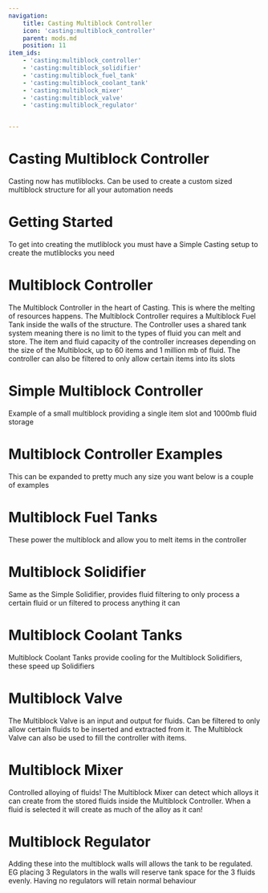 ```yaml
---
navigation:
    title: Casting Multiblock Controller
    icon: 'casting:multiblock_controller'
    parent: mods.md
    position: 11
item_ids:
    - 'casting:multiblock_controller'
    - 'casting:multiblock_solidifier'
    - 'casting:multiblock_fuel_tank'
    - 'casting:multiblock_coolant_tank'
    - 'casting:multiblock_mixer'
    - 'casting:multiblock_valve'
    - 'casting:multiblock_regulator'


---
```


# Casting Multiblock Controller

Casting now has mutliblocks. Can be used to create a custom sized multiblock structure for all your automation needs

# Getting Started

To get into creating the mutliblock you must have a Simple Casting setup to create the mutliblocks you need

# Multiblock Controller

The Multiblock Controller in the heart of Casting. This is where the melting of resources happens. The Multiblock Controller requires a Multiblock Fuel Tank inside the walls of the structure. The Controller uses a shared tank system meaning there is no limit to the types of fluid you can melt and store. The item and fluid capacity of the controller increases depending on the size of the Multiblock, up to 60 items and 1 million mb of fluid. The controller can also be filtered to only allow certain items into its slots

# Simple Multiblock Controller

Example of a small multiblock providing a single item slot and 1000mb fluid storage

<GameScene zoom="3" interactive={true}>
  <ImportStructure src="../assets/structures/casting/simple_multiblock_controller.nbt" />
</GameScene>

# Multiblock Controller Examples

This can be expanded to pretty much any size you want below is a couple of examples 

<GameScene zoom="3" interactive={true}>
  <ImportStructure src="../assets/structures/casting/advanced_multiblock_controller.nbt" />
</GameScene>

<GameScene zoom="2" interactive={true}>
  <ImportStructure src="../assets/structures/casting/complex_multiblock_controller.nbt" />
</GameScene>

# Multiblock Fuel Tanks

These power the multiblock and allow you to melt items in the controller

# Multiblock Solidifier

Same as the Simple Solidifier, provides fluid filtering to only process a certain fluid or un filtered to process anything it can

# Multiblock Coolant Tanks

Multiblock Coolant Tanks provide cooling for the Multiblock Solidifiers, these speed up Solidifiers

# Multiblock Valve

The Multiblock Valve is an input and output for fluids. Can be filtered to only allow certain fluids to be inserted and extracted from it. The Multiblock Valve can also be used to fill the controller with items. 

# Multiblock Mixer

Controlled alloying of fluids! The Multiblock Mixer can detect which alloys it can create from the stored fluids inside the Multiblock Controller. When a fluid is selected it will create as much of the alloy as it can!

# Multiblock Regulator

Adding these into the multiblock walls will allows the tank to be regulated. EG placing 3 Regulators in the walls will reserve tank space for the 3 fluids evenly. Having no regulators will retain normal behaviour
